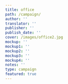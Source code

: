 ```yaml
---
title: office
path: /campaign/
author: ''
translator: ''
publisher: ''
publish_date: ''
cover: /images/office2.jpg
mockup: ''
mockup1: ''
mockup2: ''
mockup3: ''
mockup4: ''
notes: ''
type: campaign
featured: true
---
```


